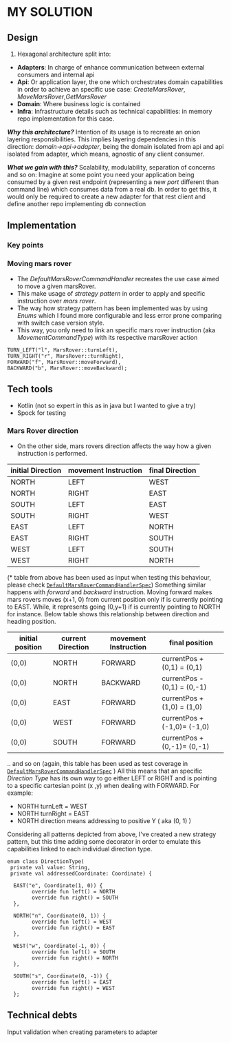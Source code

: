 # MY SOLUTION
## Design

 1. Hexagonal architecture split into:
- **Adapters**: In charge of enhance communication between external consumers and internal api
- **Api**: Or application layer, the one which orchestrates domain capabilities in order to achieve an specific use case: _CreateMarsRover_, _MoveMarsRover_,_GetMarsRover_
- **Domain**: Where business logic is contained
- **Infra**: Infrastructure details such as technical capabilities: in memory repo implementation for this case.

**_Why this architecture?_**
 Intention of its usage  is to recreate an onion layering responsibilities. This implies layering dependencies in this direction: _domain->api->adapter_, being the domain isolated from api and api isolated from adapter, which means, agnostic of any client consumer. 

**_What we gain with this?_**
 Scalability, modulability, separation of concerns and so on: Imagine at some point you need your application being consumed by a given rest endpoint (representing a new _port_ different than command line) which consumes data from a real db. In order to get this, it would only be required to create a new adapter for that rest client and define another repo implementing db connection 

## Implementation
### Key points
### Moving mars rover
-  The _DefaultMarsRoverCommandHandler_ recreates the use case aimed to move a given marsRover. 
- This make usage of _strategy pattern_ in order to apply and specific instruction over _mars rover_.
- The way how strategy pattern has been implemented was by using _Enums_ which I found more configurable and less error prone comparing with switch case version style. 
- This way, you only need to link an specific mars rover instruction (aka _MovementCommandType_) with its respective marsRover action
```
TURN_LEFT("l", MarsRover::turnLeft),  
TURN_RIGHT("r", MarsRover::turnRight),  
FORWARD("f", MarsRover::moveForward),  
BACKWARD("b", MarsRover::moveBackward);
```

## Tech tools
- Kotlin (not so expert in this as in java but I wanted to give a try)
- Spock for testing

###  Mars Rover direction
- On the other side, mars rovers direction affects the way how a given instruction is performed. 

|initial Direction | movement Instruction | final Direction  |
|--|--|--|
|NORTH | LEFT | WEST  |
|NORTH | RIGHT | EAST | 
|SOUTH | LEFT | EAST  |
|SOUTH | RIGHT | WEST  |
|EAST | LEFT | NORTH  |
|EAST | RIGHT | SOUTH  |
|WEST | LEFT | SOUTH  |
|WEST | RIGHT | NORTH|

(* table from above has been used as input when testing this behaviour, please check [`DefaultMarsRoverCommandHandlerSpec`](https://github.com/dmorenoh/marsrover/blob/master/src/test/groovy/marsrover/api/commandhandler/DefaultMarsRoverCommandHandlerSpec.groovy))
Something similar happens with _forward_ and _backward_ instruction. Moving forward makes mars rovers moves (x+1, 0) from current position only if is currently pointing to EAST. While, it represents going (0,y+1) if is currently pointing to NORTH for instance. Below table shows this relationship between direction and heading position.

|initial position |current Direction | movement Instruction | final position  |
|--|--|--|--|
|(0,0)|NORTH|FORWARD|currentPos + (0,1) = (0,1) |
|(0,0)|NORTH|BACKWARD|currentPos - (0,1) = (0,-1) |
|(0,0)|EAST|FORWARD|currentPos + (1,0) = (1,0)|
|(0,0)|WEST|FORWARD|currentPos + (-1,0)= (-1,0)|
|(0,0)|SOUTH|FORWARD|currentPos + (0,-1)= (0,-1)|

.. and so on (again, this table has been used as test coverage in [`DefaultMarsRoverCommandHandlerSpec`](https://github.com/dmorenoh/marsrover/blob/master/src/test/groovy/marsrover/api/commandhandler/DefaultMarsRoverCommandHandlerSpec.groovy) )
All this means that an specific _Direction Type_ has its own way to go either LEFT or RIGHT and is pointing to a specific cartesian point (x ,y) when dealing with FORWARD. For example: 
- NORTH turnLeft = WEST 
- NORTH turnRight = EAST
- NORTH direction means addressing to positive Y ( aka  (0, 1) )

Considering all patterns depicted from above, I've created a new strategy pattern, but this time adding some decorator in order to emulate this capabilities linked to each individual direction type. 
```
enum class DirectionType(
 private val value: String,  
 private val addressedCoordinate: Coordinate) {  
  
  EAST("e", Coordinate(1, 0)) {  
        override fun left() = NORTH  
        override fun right() = SOUTH  
  },  
  
  NORTH("n", Coordinate(0, 1)) {  
        override fun left() = WEST  
        override fun right() = EAST  
  },  
  
  WEST("w", Coordinate(-1, 0)) {  
        override fun left() = SOUTH  
        override fun right() = NORTH  
  },  
  
  SOUTH("s", Coordinate(0, -1)) {  
        override fun left() = EAST  
        override fun right() = WEST  
  };
```

## Technical debts
Input validation when creating parameters to adapter



 


